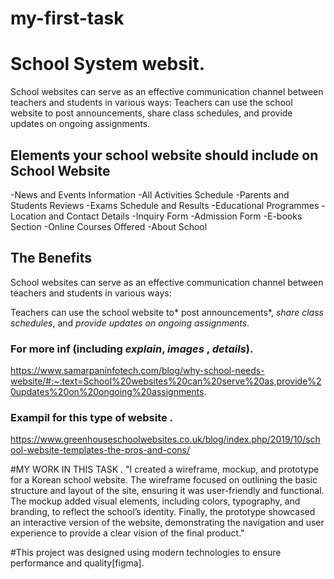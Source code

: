 # my-first-task


# School System websit.
School websites can serve as an effective communication channel between teachers and students in various ways: Teachers can use the school website to post announcements, share class schedules, and provide updates on ongoing assignments.

## Elements your school website should include on School Website

-News and Events Information
-All Activities Schedule
-Parents and Students Reviews
-Exams Schedule and Results
-Educational Programmes
-Location and Contact Details
-Inquiry Form
-Admission Form
-E-books Section
-Online Courses Offered
-About School

## The Benefits 
School websites can serve as an effective communication channel between teachers and students in various ways:

Teachers can use the school website to* post announcements*, *share class schedules*, and *provide updates on ongoing assignments*.


### For more inf  (including *explain*, *images* , *details*).
https://www.samarpaninfotech.com/blog/why-school-needs-website/#:~:text=School%20websites%20can%20serve%20as,provide%20updates%20on%20ongoing%20assignments.


### Exampil for this type of website .
https://www.greenhouseschoolwebsites.co.uk/blog/index.php/2019/10/school-website-templates-the-pros-and-cons/


#MY WORK IN THIS TASK .
"I created a wireframe, mockup, and prototype for a Korean school website. The wireframe focused on outlining the basic structure and layout of the site, ensuring it was user-friendly and functional. The mockup added visual elements, including colors, typography, and branding, to reflect the school’s identity. Finally, the prototype showcased an interactive version of the website, demonstrating the navigation and user experience to provide a clear vision of the final product."



#This project was designed using modern technologies to ensure performance and quality[figma].
